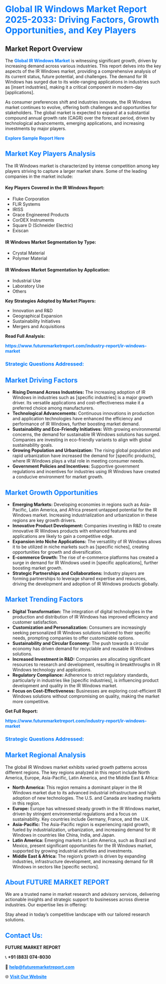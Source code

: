 <h1 style="color: #007BFF;">Global IR Windows Market Report 2025-2033: Driving Factors, Growth Opportunities, and Key Players</h1>

<section id="overview">
<h2>Market Report Overview</h2>
<p>The <a href="https://www.futuremarketreport.com/industry-report/ir-windows-market" style="color: #007BFF; text-decoration: none;"><strong>Global IR Windows Market</strong></a> is witnessing significant growth, driven by increasing demand across various industries. This report delves into the key aspects of the IR Windows market, providing a comprehensive analysis of its current status, future potential, and challenges. The demand for IR Windows has surged due to its wide-ranging applications in industries such as [insert industries], making it a critical component in modern-day [applications].</p>
<p>As consumer preferences shift and industries innovate, the IR Windows market continues to evolve, offering both challenges and opportunities for stakeholders. The global market is expected to expand at a substantial compound annual growth rate (CAGR) over the forecast period, driven by technological advancements, emerging applications, and increasing investments by major players.</p>
</section>

<section id="overview">
<p><a href="https://www.futuremarketreport.com/request-sample/reportId=58930" style="color: #007BFF; text-decoration: none;"><strong>Explore Sample Report Here</strong></a></p>
</section>

<section id="key-players">
<h2 style="color: #007BFF;">Market Key Players Analysis</h2>
<p>The IR Windows market is characterized by intense competition among key players striving to capture a larger market share. Some of the leading companies in the market include:</p>
<h4>Key Players Covered in the IR Windows Report:</h4>
<ul><li>Fluke Corporation</li><li>FLIR Systems</li><li>IRISS</li><li>Grace Engineered Products</li><li>CorDEX Instruments</li><li>Square D (Schneider Electric)</li><li>Exiscan</li></ul>
<h4>IR Windows Market Segmentation by Type:</h4>
<ul><li>Crystal Material</li><li>Polymer Material</li></ul>

<h4>IR Windows Market Segmentation by Application:</h4>
<ul><li>Industrial Use</li><li>Laboratory Use</li><li>Others</li></ul>
<p><strong>Key Strategies Adopted by Market Players:</strong></p>
<ul>
<li>Innovation and R&D</li>
<li>Geographical Expansion</li>
<li>Sustainability Initiatives</li>
<li>Mergers and Acquisitions</li>
</ul>
</section>

<section>
<p><strong>Read Full Analysis: </strong></p><a href="https://www.futuremarketreport.com/industry-report/ir-windows-market" style="color: #007BFF; text-decoration: none;"><strong>https://www.futuremarketreport.com/industry-report/ir-windows-market</strong></a>
<h3 style="color: #007BFF;">Strategic Questions Addressed:</h3>
</section>

<section id="driving-factors">
<h2 style="color: #007BFF;">Market Driving Factors</h2>
<ul>
<li><strong>Rising Demand Across Industries:</strong> The increasing adoption of IR Windows in industries such as [specific industries] is a major growth driver. Its versatile applications and cost-effectiveness make it a preferred choice among manufacturers.</li>
<li><strong>Technological Advancements:</strong> Continuous innovations in production and application technologies have enhanced the efficiency and performance of IR Windows, further boosting market demand.</li>
<li><strong>Sustainability and Eco-Friendly Initiatives:</strong> With growing environmental concerns, the demand for sustainable IR Windows solutions has surged. Companies are investing in eco-friendly variants to align with global sustainability goals.</li>
<li><strong>Growing Population and Urbanization:</strong> The rising global population and rapid urbanization have increased the demand for [specific products], where IR Windows plays a vital role in meeting consumer needs.</li>
<li><strong>Government Policies and Incentives:</strong> Supportive government regulations and incentives for industries using IR Windows have created a conducive environment for market growth.</li>
</ul>
</section>

<section id="growth-opportunities">
<h2 style="color: #007BFF;">Market Growth Opportunities</h2>
<ul>
<li><strong>Emerging Markets:</strong> Developing economies in regions such as Asia-Pacific, Latin America, and Africa present untapped potential for the IR Windows market. Increasing industrialization and urbanization in these regions are key growth drivers.</li>
<li><strong>Innovative Product Development:</strong> Companies investing in R&D to create innovative IR Windows products with enhanced features and applications are likely to gain a competitive edge.</li>
<li><strong>Expansion into Niche Applications:</strong> The versatility of IR Windows allows it to be utilized in niche markets such as [specific niches], creating opportunities for growth and diversification.</li>
<li><strong>E-commerce Growth:</strong> The rise of e-commerce platforms has created a surge in demand for IR Windows used in [specific applications], further boosting market growth.</li>
<li><strong>Strategic Partnerships and Collaborations:</strong> Industry players are forming partnerships to leverage shared expertise and resources, driving the development and adoption of IR Windows products globally.</li>
</ul>
</section>

<section id="trending-factors">
<h2 style="color: #007BFF;">Market Trending Factors</h2>
<ul>
<li><strong>Digital Transformation:</strong> The integration of digital technologies in the production and distribution of IR Windows has improved efficiency and customer satisfaction.</li>
<li><strong>Customization and Personalization:</strong> Consumers are increasingly seeking personalized IR Windows solutions tailored to their specific needs, prompting companies to offer customizable options.</li>
<li><strong>Sustainability and Circular Economy:</strong> The push towards a circular economy has driven demand for recyclable and reusable IR Windows solutions.</li>
<li><strong>Increased Investment in R&D:</strong> Companies are allocating significant resources to research and development, resulting in breakthroughs in IR Windows technology and applications.</li>
<li><strong>Regulatory Compliance:</strong> Adherence to strict regulatory standards, particularly in industries like [specific industries], is influencing product development and quality in the IR Windows market.</li>
<li><strong>Focus on Cost-Effectiveness:</strong> Businesses are exploring cost-efficient IR Windows solutions without compromising on quality, making the market more competitive.</li>
</ul>
</section>

<section>
<p><strong>Get Full Report: </strong></p><a href="https://www.futuremarketreport.com/industry-report/ir-windows-market" style="color: #007BFF; text-decoration: none;"><strong>https://www.futuremarketreport.com/industry-report/ir-windows-market</strong></a>
<h3 style="color: #007BFF;">Strategic Questions Addressed:</h3>
</section>


<section id="regional-analysis">
<h2 style="color: #007BFF;">Market Regional Analysis</h2>
<p>The global IR Windows market exhibits varied growth patterns across different regions. The key regions analyzed in this report include North America, Europe, Asia-Pacific, Latin America, and the Middle East & Africa:</p>
<ul>
<li><strong>North America:</strong> This region remains a dominant player in the IR Windows market due to its advanced industrial infrastructure and high adoption of new technologies. The U.S. and Canada are leading markets in this region.</li>
<li><strong>Europe:</strong> Europe has witnessed steady growth in the IR Windows market, driven by stringent environmental regulations and a focus on sustainability. Key countries include Germany, France, and the U.K.</li>
<li><strong>Asia-Pacific:</strong> The Asia-Pacific region is experiencing rapid growth, fueled by industrialization, urbanization, and increasing demand for IR Windows in countries like China, India, and Japan.</li>
<li><strong>Latin America:</strong> Emerging markets in Latin America, such as Brazil and Mexico, present significant opportunities for the IR Windows market, supported by growing industrial activities and investments.</li>
<li><strong>Middle East & Africa:</strong> The region’s growth is driven by expanding industries, infrastructure development, and increasing demand for IR Windows in sectors like [specific sectors].</li>
</ul>
</section>

<footer>
<h2 style="color: #007BFF;">About FUTURE MARKET REPORT</h2>
<p>We are a trusted name in market research and advisory services, delivering actionable insights and strategic support to businesses across diverse industries. Our expertise lies in offering:</p>

<p>Stay ahead in today’s competitive landscape with our tailored research solutions.</p>

<h2 style="color: #007BFF;">Contact Us:</h2>
<p><strong>FUTURE MARKET REPORT</strong></p>
<p>📞 <strong>+91 (883) 074-8030</strong></p>
<p>📧 <strong><a href="mailto:help@futuremarketreport.com" style="color: #007BFF;">help@futuremarketreport.com</a></strong></p>
<p>🌐 <strong><a href="https://www.futuremarketreport.com/" style="color: #007BFF;">Visit Our Website</a></strong></p>
</footer>